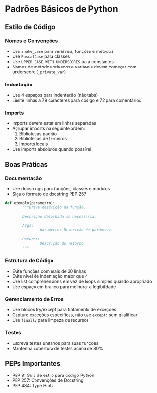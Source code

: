 # Padrões Básicos de Python

## Estilo de Código

### Nomes e Convenções
- Use `snake_case` para variáveis, funções e métodos
- Use `PascalCase` para classes
- Use `UPPER_CASE_WITH_UNDERSCORES` para constantes
- Nomes de métodos privados e variáveis devem começar com underscore (`_private_var`)

### Indentação
- Use 4 espaços para indentação (não tabs)
- Limite linhas a 79 caracteres para código e 72 para comentários

### Imports
- Imports devem estar em linhas separadas
- Agrupar imports na seguinte ordem:
    1. Bibliotecas padrão
    2. Bibliotecas de terceiros
    3. Imports locais
- Use imports absolutos quando possível

## Boas Práticas

### Documentação
- Use docstrings para funções, classes e módulos
- Siga o formato de docstring PEP 257

```python
def exemplo(parametro):
        """Breve descrição da função.
        
        Descrição detalhada se necessária.
        
        Args:
                parametro: Descrição do parâmetro
                
        Returns:
                Descrição do retorno
        """
```

### Estrutura de Código
- Evite funções com mais de 30 linhas
- Evite nível de indentação maior que 4
- Use list comprehensions em vez de loops simples quando apropriado
- Use espaço em branco para melhorar a legibilidade

### Gerenciamento de Erros
- Use blocos try/except para tratamento de exceções
- Capture exceções específicas, não use `except:` sem qualificar
- Use `finally` para limpeza de recursos

### Testes
- Escreva testes unitários para suas funções
- Mantenha cobertura de testes acima de 80%

## PEPs Importantes
- PEP 8: Guia de estilo para código Python
- PEP 257: Convenções de Docstring
- PEP 484: Type Hints